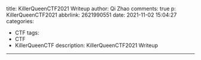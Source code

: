 title: KillerQueenCTF2021 Writeup
author: Qi Zhao
comments: true
p: KillerQueenCTF2021
abbrlink: 2621990551
date: 2021-11-02 15:04:27
categories:
  - CTF
tags:
  - CTF
  - KillerQueenCTF
description: KillerQueenCTF2021 Writeup
---
